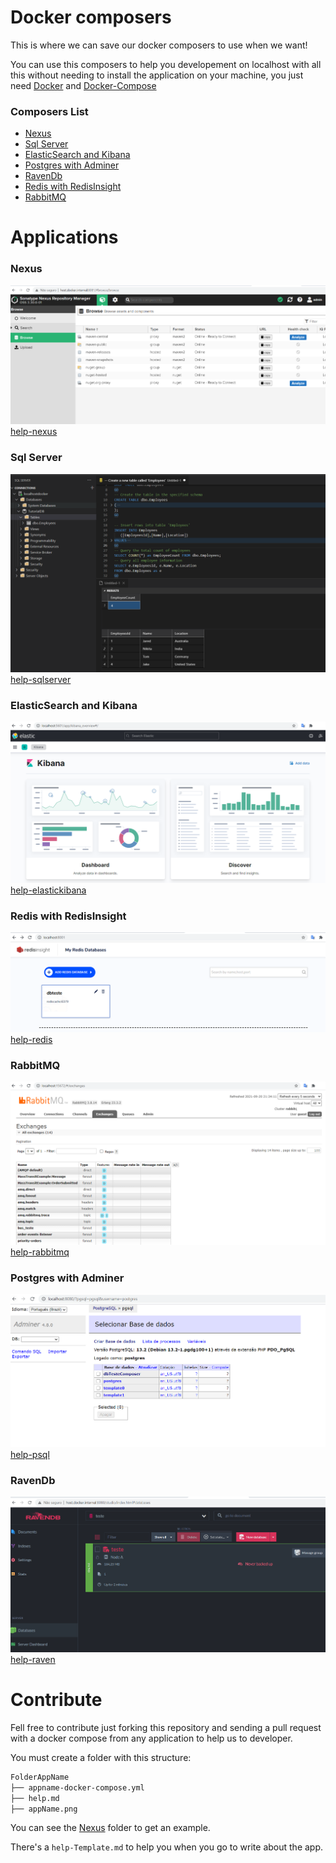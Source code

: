 # Docker composers
This is where we can save our docker composers to use when we want!

You can use this composers to help you developement on localhost with all this without needing to install the 
application on your machine, you just need [Docker](https://www.docker.com/get-started) and [Docker-Compose](https://docs.docker.com/compose/)

### Composers List
- [Nexus](#nexus)
- [Sql Server](#sql-server)
- [ElasticSearch and Kibana](#elasticsearch-and-kibana)
- [Postgres with Adminer](#postgres-with-adminer)
- [RavenDb](#ravendb)
- [Redis with RedisInsight](#redis-with-redisinsight)
- [RabbitMQ](#rabbitmq)

# Applications

### Nexus
![nexus](Nexus/nexus.png)
[help-nexus](Nexus/help.md)

### Sql Server
![sqlserver](SqlServer/sqlserver.png)
[help-sqlserver](SqlServer/help.md)

### ElasticSearch and Kibana
![elastickibana](ElasticKibana/kibana.png)
[help-elastickibana](ElasticKibana/help.md)

### Redis with RedisInsight
![rediswithinsight](Redis/redis.png)
[help-redis](Redis/help.md)

### RabbitMQ
![rabbitmq](RabbitMq/rabbitmq.png)
[help-rabbitmq](RabbitMq/help.md)

### Postgres with Adminer
![psqlandadminer](Postgres/postgres-adminer.png)
[help-psql](Postgres/help.md)

### RavenDb
![ravenDb](RavenDb/ravendb.png)
[help-raven](RavenDb/help.md)


# Contribute
Fell free to contribute just forking this repository and sending a pull request with a docker compose from any 
application to help us to developer.

You must create a folder with this structure:

```bash
FolderAppName
├── appname-docker-compose.yml
├── help.md
├── appName.png
```

You can see the [Nexus](Nexus) folder to get an example.

There's a `help-Template.md` to help you when you go to write about the app.
